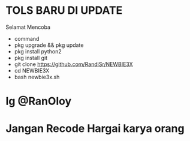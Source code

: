 
# TOLS BARU DI UPDATE
Selamat Mencoba
- command
- pkg upgrade && pkg update
- pkg install python2
- pkg install git
- git clone https://github.com/RandiSr/NEWBIE3X
- cd NEWBIE3X
- bash newbie3x.sh
# Ig @RanOloy
# Jangan Recode Hargai karya orang
